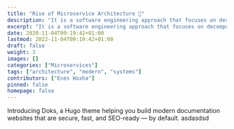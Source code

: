 ```yaml
---
title: "Rise of Microservice Architecture 👋"
description: "It is a software engineering approach that focuses on decomposing an application into single-function modules with well defined interfaces."
excerpt: "It is a software engineering approach that focuses on decomposing an application into single-function modules with well defined interfaces."
date: 2020-11-04T09:19:42+01:00
lastmod: 2022-11-04T09:19:42+01:00
draft: false
weight: 3
images: []
categories: ["Microservices"]
tags: ["architecture", "modern", "systems"]
contributors: ["Enes Hoxha"]
pinned: false
homepage: false
---
```


Introducing Doks, a Hugo theme helping you build modern documentation websites that are secure, fast, and SEO-ready — by default.  asdasdsd
